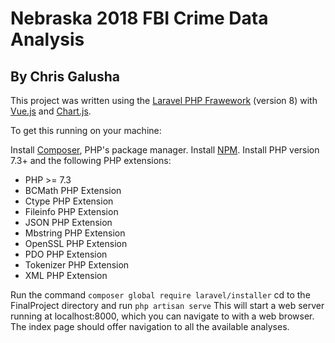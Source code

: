 # Nebraska 2018 FBI Crime Data Analysis
## By Chris Galusha

This project was written using the [Laravel PHP Frawework](https://laravel.com/docs) (version 8) with [Vue.js](https://vuejs.org/) and [Chart.js](https://www.chartjs.org/).

To get this running on your machine:

Install [Composer](https://getcomposer.org/), PHP's package manager.
Install [NPM](https://www.npmjs.com/).
Install PHP version 7.3+ and the following PHP extensions:

- PHP >= 7.3
- BCMath PHP Extension
- Ctype PHP Extension
- Fileinfo PHP Extension
- JSON PHP Extension
- Mbstring PHP Extension
- OpenSSL PHP Extension
- PDO PHP Extension
- Tokenizer PHP Extension
- XML PHP Extension

Run the command `composer global require laravel/installer`
cd to the FinalProject directory and run `php artisan serve`
This will start a web server running at localhost:8000, which you can navigate to with a web browser.
The index page should offer navigation to all the available analyses.
